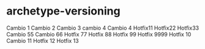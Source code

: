 # archetype-versioning
Cambio 1
Cambio 2
Cambio 3
cambio 4
Cambio 4
Hotfix11
Hotfix22
Hotfix33
Cambio 55
Cambio 66
Hotfix 77
Hotfix 88
Hotfix 99
Hotfix 9999
Hotfix 10
Cambio 11
Hotfix 12
Hotfix 13
